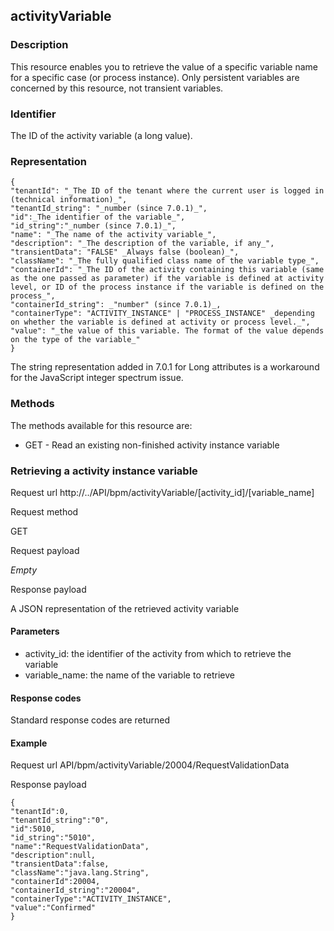## activityVariable

### Description

This resource enables you to retrieve the value of a specific variable name for a specific case (or process instance). Only persistent variables are concerned by this resource, not transient variables.

### Identifier

The ID of the activity variable (a long value).

### Representation

    { 
    "tenantId": "_The ID of the tenant where the current user is logged in (technical information)_",
    "tenantId_string": "_number (since 7.0.1)_",
    "id":_The identifier of the variable_",
    "id_string":"_number (since 7.0.1)_",
    "name": "_The name of the activity variable_",
    "description": "_The description of the variable, if any_",
    "transientData": "FALSE" _Always false (boolean)_",
    "className": "_The fully qualified class name of the variable type_",
    "containerId": "_The ID of the activity containing this variable (same as the one passed as parameter) if the variable is defined at activity level, or ID of the process instance if the variable is defined on the process_",
    "containerId_string": _"number" (since 7.0.1)_,
    "containerType": "ACTIVITY_INSTANCE" | "PROCESS_INSTANCE" _depending on whether the variable is defined at activity or process level._",
    "value": "_the value of this variable. The format of the value depends on the type of the variable_" 
    }
    

The string representation added in 7.0.1 for Long attributes is a workaround for the JavaScript integer spectrum issue.

### Methods

The methods available for this resource are:

* GET - Read an existing non-finished activity instance variable

### Retrieving a activity instance variable
Request url
http://../API/bpm/activityVariable/\[activity\_id\]/\[variable\_name\]

Request method

GET

Request payload

_Empty_

Response payload

A JSON representation of the retrieved activity variable

#### Parameters

* activity\_id: the identifier of the activity from which to retrieve the variable
* variable\_name: the name of the variable to retrieve

#### Response codes

Standard response codes are returned

#### Example
Request url
API/bpm/activityVariable/20004/RequestValidationData

Response payload

    
    {
    "tenantId":0,
    "tenantId_string":"0",
    "id":5010,
    "id_string":"5010",
    "name":"RequestValidationData",
    "description":null,
    "transientData":false,
    "className":"java.lang.String",
    "containerId":20004,
    "containerId_string":"20004",
    "containerType":"ACTIVITY_INSTANCE",
    "value":"Confirmed"
    }